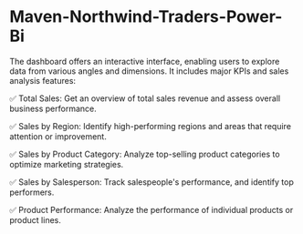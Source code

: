 # Maven-Northwind-Traders-Power-Bi
The dashboard offers an interactive interface, enabling users to explore data from various angles and dimensions. It includes major KPIs and sales analysis features:

✅ Total Sales: Get an overview of total sales revenue and assess overall business performance.

✅ Sales by Region: Identify high-performing regions and areas that require attention or improvement.

✅ Sales by Product Category: Analyze top-selling product categories to optimize marketing strategies.

✅ Sales by Salesperson: Track salespeople's performance, and identify top performers.

✅ Product Performance: Analyze the performance of individual products or product lines.
